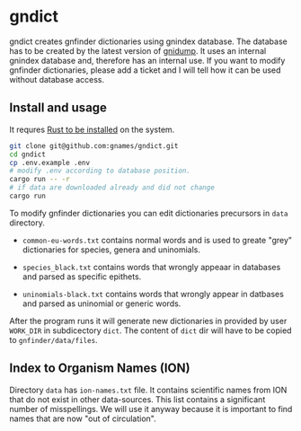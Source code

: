 # gndict

gndict creates gnfinder dictionaries using gnindex database. The database has
to be created by the latest version of
[gnidump](https://github.com/gnames/gnidump/). It uses an internal gnindex
database and, therefore has an internal use. If you want to modify gnfinder
dictionaries, please add a ticket and I will tell how it can be used without
database access.

## Install and usage

It requres [Rust to be installed](https://www.rust-lang.org/tools/install) on
the system.

```bash
git clone git@github.com:gnames/gndict.git
cd gndict
cp .env.example .env
# modify .env according to database position.
cargo run -- -r
# if data are downloaded already and did not change
cargo run
```

To modify gnfinder dictionaries you can edit dictionaries precursors in `data`
directory.

* ``common-eu-words.txt`` contains normal words and is used to greate "grey"
  dictionaries for species, genera and uninomials.

* ``species_black.txt`` contains words that wrongly appeaar in databases and
  parsed as specific epithets.

* ``uninomials-black.txt`` contains words that wrongly appear in datbases
  and parsed as uninomial or generic words.

After the program runs it will generate new dictionaries in provided by user
``WORK_DIR`` in subdicectory ``dict``. The content of ``dict`` dir will have to
be copied to ``gnfinder/data/files``.

## Index to Organism Names (ION)

Directory `data` has `ion-names.txt` file. It contains scientific names from
ION that do not exist in other data-sources. This list contains a significant
number of misspellings. We will use it anyway because it is important to find
names that are now "out of circulation".
